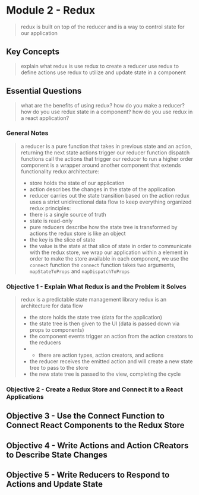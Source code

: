 # Module 2 - Redux
> redux is built on top of the reducer and is a way to control state for our application

## Key Concepts
> explain what redux is
> use redux to create a reducer
> use redux to define actions
> use redux to utilize and update state in a component

## Essential Questions
> what are the benefits of using redux?
> how do you make a reducer?
> how do you use redux state in a component?
> how do you use redux in a react application?

### General Notes
> a reducer is a pure function that takes in previous state and an action, returning the next state
> actions trigger our reducer function
> dispatch functions call the actions that trigger our reducer to run
> a higher order component is a wrapper around another component that extends functionality
> redux architecture: 
> - store holds the state of our application
> - action describes the changes in the state of the application
> - reducer carries out the state transition based on the action
> redux uses a strict unidirectional data flow to keep everything organized
> redux principles:
> - there is a single source of truth
> - state is read-only
> - pure reducers describe how the state tree is transformed by actions
> the redux store is like an object
> - the key is the slice of state
> - the value is the state at that slice of state
> in order to communicate with the redux store, we wrap our application within a <Provider> element
> in order to make the store available in each component, we use the `connect` function
> the `connect` function takes two arguments, `mapStateToProps` and `mapDispatchToProps`

### Objective 1 - Explain What Redux is and the Problem it Solves
> redux is a predictable state management library
> redux is an architecture for data flow
> - the store holds the state tree (data for the application)
> - the state tree is then given to the UI (data is passed down via props to components)
> - the component events trigger an action from the action creators to the reducers
> - - there are action types, action creators, and actions
> - the reducer receives the emitted action and will create a new state tree to pass to the store
> - the new state tree is passed to the view, completing the cycle

### Objective 2 - Create a Redux Store and Connect it to a React Applications
> 

## Objective 3 - Use the Connect Function to Connect React Components to the Redux Store
> 

## Objective 4 - Write Actions and Action CReators to Describe State Changes
> 

## Objective 5 - Write Reducers to Respond to Actions and Update State
> 